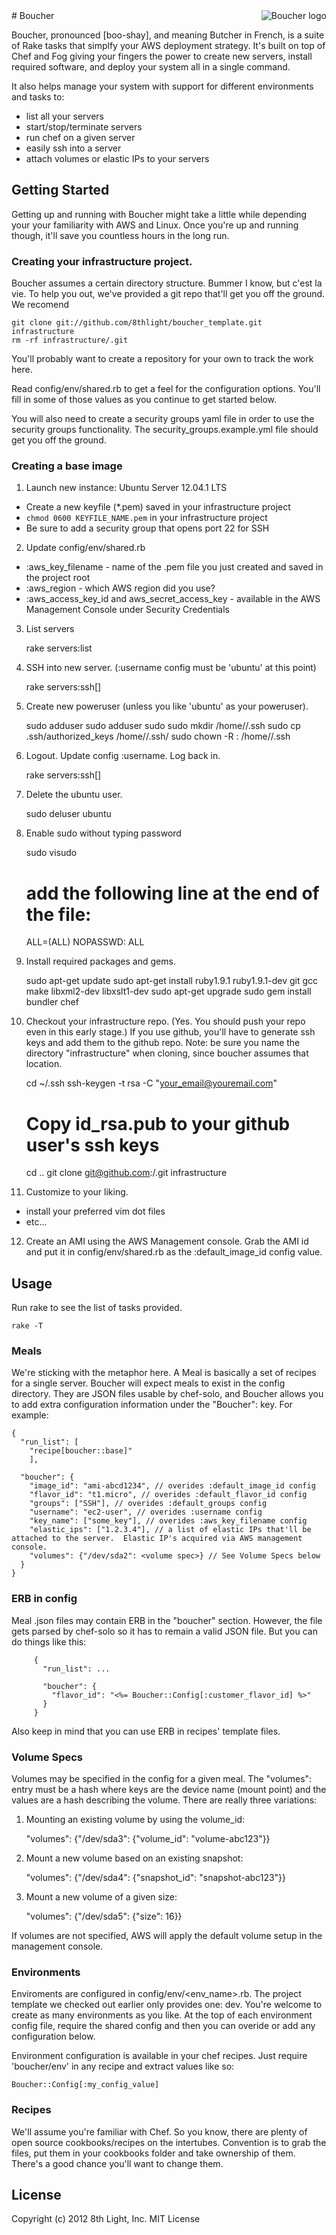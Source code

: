 <img src="https://raw.github.com/8thlight/boucher/master/boucher_logo.jpg" alt="Boucher logo" title="Boucher" align="right"/>
# Boucher

Boucher, pronounced [boo-shay], and meaning Butcher in French, is a suite of Rake tasks that simplfy your AWS
deployment strategy.  It's built on top of Chef and Fog giving your fingers the power to create new servers,
install required software, and deploy your system all in a single command.

It also helps manage your system with support for different environments and tasks to:

 * list all your servers
 * start/stop/terminate servers
 * run chef on a given server
 * easily ssh into a server
 * attach volumes or elastic IPs to your servers

## Getting Started

Getting up and running with Boucher might take a little while depending your your familiarity with AWS and Linux.
Once you're up and running though, it'll save you countless hours in the long run.

### Creating your infrastructure project.

Boucher assumes a certain directory structure.  Bummer I know, but c'est la vie.  To help you out, we've provided a git repo
that'll get you off the ground.  We recomend

    git clone git://github.com/8thlight/boucher_template.git infrastructure
    rm -rf infrastructure/.git

You'll probably want to create a repository for your own to track the work here.

Read config/env/shared.rb to get a feel for the configuration options.  You'll fill in some of those values as you continue to get started below.

You will also need to create a security groups yaml file in order to use the security groups functionality.  The security\_groups.example.yml file should get you off the ground.

### Creating a base image

1) Launch new instance: Ubuntu Server 12.04.1 LTS

 * Create a new keyfile (*.pem) saved in your infrastructure project
 * `chmod 0600 KEYFILE_NAME.pem` in your infrastructure project
 * Be sure to add a security group that opens port 22 for SSH

2) Update config/env/shared.rb

 * :aws_key_filename - name of the .pem file you just created and saved in the project root
 * :aws_region - which AWS region did you use?
 * :aws_access_key_id and aws_secret_access_key - available in the AWS Management Console under Security Credentials

3) List servers

    rake servers:list

4) SSH into new server.  (:username config must be 'ubuntu' at this point)

    rake servers:ssh[<instance id>]

5) Create new poweruser (unless you like 'ubuntu' as your poweruser).

    sudo adduser <username>
    sudo adduser <username> sudo
    sudo mkdir /home/<username>/.ssh
    sudo cp .ssh/authorized_keys /home/<username>/.ssh/
    sudo chown -R <username>:<username> /home/<username>/.ssh

6) Logout.  Update config :username. Log back in.

    rake servers:ssh[<instance id>]

7) Delete the ubuntu user.

    sudo deluser ubuntu

8) Enable sudo without typing password

    sudo visudo
    # add the following line at the end of the file:
    <username> ALL=(ALL) NOPASSWD: ALL

9) Install required packages and gems.

    sudo apt-get update
    sudo apt-get install ruby1.9.1 ruby1.9.1-dev git gcc make libxml2-dev libxslt1-dev
    sudo apt-get upgrade
    sudo gem install bundler chef

10) Checkout your infrastructure repo.  (Yes.  You should push your repo even in this early stage.)
If you use github, you'll have to generate ssh keys and add them to the github repo. Note: be sure
you name the directory "infrastructure" when cloning, since boucher assumes that location.

    cd ~/.ssh
    ssh-keygen -t rsa -C "your_email@youremail.com"
    # Copy id_rsa.pub to your github user's ssh keys
    cd ..
    git clone git@github.com:<github account name>/<your infratructure project name>.git infrastructure

11) Customize to your liking.

 * install your preferred vim dot files
 * etc...

12) Create an AMI using the AWS Management console.  Grab the AMI id and put it in config/env/shared.rb as the :default_image_id config value.

## Usage

Run rake to see the list of tasks provided.

    rake -T

### Meals

We're sticking with the metaphor here.  A Meal is basically a set of recipes for a single server.
Boucher will expect meals to exist in the config directory.  They are JSON files usable by chef-solo, and Boucher
allows you to add extra configuration information under the "Boucher": key.  For example:

    {
      "run_list": [
        "recipe[boucher::base]"
        ],

      "boucher": {
        "image_id": "ami-abcd1234", // overides :default_image_id config
        "flavor_id": "t1.micro", // overides :default_flavor_id config
        "groups": ["SSH"], // overides :default_groups config
        "username": "ec2-user", // overides :username config
        "key_name": ["some_key"], // overides :aws_key_filename config
        "elastic_ips": ["1.2.3.4"], // a list of elastic IPs that'll be attached to the server.  Elastic IP's acquired via AWS management console.
        "volumes": {"/dev/sda2": <volume spec>} // See Volume Specs below
      }
    }

### ERB in config

Meal .json files may contain ERB in the "boucher" section.  However, the file gets parsed by chef-solo so it has to remain a valid JSON file.  But you can do things like this:

         {
           "run_list": ...

           "boucher": {
             "flavor_id": "<%= Boucher::Config[:customer_flavor_id] %>"
           }
         }

Also keep in mind that you can use ERB in recipes' template files.

### Volume Specs

Volumes may be specified in the config for a given meal. The "volumes": entry must be a hash where keys are the device name (mount point) and the values
are a hash describing the volume.  There are really three variations:

1) Mounting an existing volume by using the volume_id:

    "volumes": {"/dev/sda3": {"volume_id": "volume-abc123"}}

2) Mount a new volume based on an existing snapshot:

    "volumes": {"/dev/sda4": {"snapshot_id": "snapshot-abc123"}}

3) Mount a new volume of a given size:

    "volumes": {"/dev/sda5": {"size": 16}}

If volumes are not specified, AWS will apply the default volume setup in the management console.


### Environments

Enviroments are configured in config/env/<env_name>.rb. The project template we checked out earlier only provides one: dev.
You're welcome to create as many environments as you like.  At the top of each environment config file, require the shared
config and then you can overide or add any configuration below.


Environment configuration is available in your chef recipes.  Just require 'boucher/env' in any recipe and extract values like so:

    Boucher::Config[:my_config_value]

### Recipes

We'll assume you're familiar with Chef.  So you know, there are plenty of open source cookbooks/recipes on the intertubes.
Convention is to grab the files, put them in your cookbooks folder and take ownership of them.  There's a good chance you'll
want to change them.

## License

Copyright (c) 2012 8th Light, Inc.
MIT License
